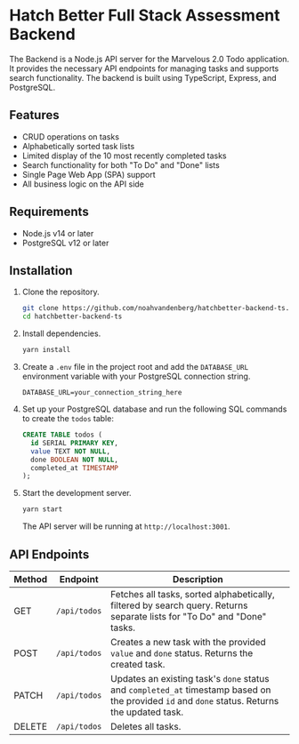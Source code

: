 # Hatch Better Full Stack Assessment Backend

The Backend is a Node.js API server for the Marvelous 2.0 Todo application. It provides the necessary API endpoints for managing tasks and supports search functionality. The backend is built using TypeScript, Express, and PostgreSQL.

## Features

- CRUD operations on tasks
- Alphabetically sorted task lists
- Limited display of the 10 most recently completed tasks
- Search functionality for both "To Do" and "Done" lists
- Single Page Web App (SPA) support
- All business logic on the API side

## Requirements

- Node.js v14 or later
- PostgreSQL v12 or later

## Installation

1. Clone the repository.

   ```bash
   git clone https://github.com/noahvandenberg/hatchbetter-backend-ts.git
   cd hatchbetter-backend-ts
   ```

2. Install dependencies.

   ```bash
   yarn install
   ```

3. Create a `.env` file in the project root and add the `DATABASE_URL` environment variable with your PostgreSQL connection string.

   ```
   DATABASE_URL=your_connection_string_here
   ```

4. Set up your PostgreSQL database and run the following SQL commands to create the `todos` table:

   ```sql
   CREATE TABLE todos (
     id SERIAL PRIMARY KEY,
     value TEXT NOT NULL,
     done BOOLEAN NOT NULL,
     completed_at TIMESTAMP
   );
   ```

5. Start the development server.

   ```bash
   yarn start
   ```

   The API server will be running at `http://localhost:3001`.

## API Endpoints

| Method | Endpoint     | Description                                                                                                                                   |
| ------ | ------------ | --------------------------------------------------------------------------------------------------------------------------------------------- |
| GET    | `/api/todos` | Fetches all tasks, sorted alphabetically, filtered by search query. Returns separate lists for "To Do" and "Done" tasks.                      |
| POST   | `/api/todos` | Creates a new task with the provided `value` and `done` status. Returns the created task.                                                     |
| PATCH  | `/api/todos` | Updates an existing task's `done` status and `completed_at` timestamp based on the provided `id` and `done` status. Returns the updated task. |
| DELETE | `/api/todos` | Deletes all tasks.                                                                                                                            |
